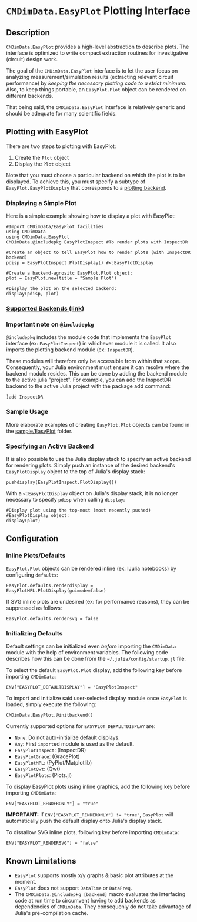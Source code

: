 # `CMDimData.EasyPlot` Plotting Interface

## Description

`CMDimData.EasyPlot` provides a high-level abstraction to describe plots.  The interface is optimized to write compact extraction routines for investigative (circuit) design work.

The goal of the `CMDimData.EasyPlot` interface is to let the user focus on analyzing measurement/simulation results (extracting relevant circuit performance) by *keeping the necessary plotting code to a strict minimum*.  Also, to keep things portable, an `EasyPlot.Plot` object can be rendered on different backends.

That being said, the `CMDimData.EasyPlot` interface is relatively generic and should be adequate for many scientific fields.

## Plotting with EasyPlot

There are two steps to plotting with EasyPlot:

 1. Create the `Plot` object
 2. Display the `Plot` object

Note that you must choose a particular backend on which the plot is to be displayed.  To achieve this, you must specify a subtype of `EasyPlot.EasyPlotDisplay` that corresponds to a [plotting backend](EasyPlot_backends.md).

### Displaying a Simple Plot

Here is a simple example showing how to display a plot with EasyPlot:

	#Import CMDimData/EasyPlot facilities
	using CMDimData
	using CMDimData.EasyPlot
	CMDimData.@includepkg EasyPlotInspect #To render plots with InspectDR

	#Create an object to tell EasyPlot how to render plots (with InspectDR backend)
	pdisp = EasyPlotInspect.PlotDisplay() #<:EasyPlotDisplay

	#Create a backend-agnositc EasyPlot.Plot object:
	plot = EasyPlot.new(title = "Sample Plot")

	#Display the plot on the selected backend:
	display(pdisp, plot)

### [Supported Backends (link)](EasyPlot_backends.md)

### Important note on `@includepkg`

`@includepkg` includes the module code that implements the `EasyPlot` interface (ex: `EasyPlotInspect`) in whichever module it is called.  It also imports the plotting backend module (ex: `InspectDR`).

These modules will therefore only be accessible from within that scope.  Consequently, your Julia environment must ensure it can resolve where the backend module resides.  This can be done by adding the backend module to the active julia "project".  For example, you can add the InspectDR backend to the active Julia project with the package add command:

	]add InspectDR

### Sample Usage

More elaborate examples of creating `EasyPlot.Plot` objects can be found in the [sample/EasyPlot](../sample/EasyPlot/) folder.

### Specifying an Active Backend

It is also possible to use the Julia display stack to specify an active backend for rendering plots. Simply push an instance of the desired backend's `EasyPlotDisplay` object to the top of Julia's display stack:

	pushdisplay(EasyPlotInspect.PlotDisplay())

With a `<:EasyPlotDisplay` object on Julia's display stack, it is no longer necessary to specify `pdisp` when calling `display`:

	#Display plot using the top-most (most recently pushed)
	#EasyPlotDisplay object:
	display(plot)

## Configuration

### Inline Plots/Defaults

`EasyPlot.Plot` objects can be rendered inline (ex: IJulia notebooks) by configuring `defaults`:

	EasyPlot.defaults.renderdisplay = EasyPlotMPL.PlotDisplay(guimode=false)

If SVG inline plots are undesired (ex: for performance reasons), they can be suppressed as follows:

	EasyPlot.defaults.rendersvg = false

### Initializing Defaults

Default settings can be initialized even *before* importing the `CMDimData` module with the help of environment variables.  The following code describes how this can be done from the `~/.julia/config/startup.jl` file.

To select the default `EasyPlot.Plot` display, add the following key before importing `CMDimData`:

	ENV["EASYPLOT_DEFAULTDISPLAY"] = "EasyPlotInspect"

To import and initialize said user-selected display module once `EasyPlot` is loaded, simply execute the following:

	CMDimData.EasyPlot.@initbackend()

Currently supported options for `EASYPLOT_DEFAULTDISPLAY` are:
 - `None`: Do not auto-initialize default displays.
 - `Any`: First `import`ed module is used as the default.
 - `EasyPlotInspect`: (InspectDR)
 - `EasyPlotGrace`: (GracePlot)
 - `EasyPlotMPL`: (PyPlot/Matplotlib)
 - `EasyPlotQwt`: (Qwt)
 - `EasyPlotPlots`: (Plots.jl)

To display EasyPlot plots using inline graphics, add the following key before importing `CMDimData`:

	ENV["EASYPLOT_RENDERONLY"] = "true"

**IMPORTANT:** If `ENV["EASYPLOT_RENDERONLY"] != "true"`, `EasyPlot` will automatically push the default display onto Julia's display stack.

To dissallow SVG inline plots, following key before importing `CMDimData`:

	ENV["EASYPLOT_RENDERSVG"] = "false"

## Known Limitations

 - `EasyPlot` supports mostly x/y graphs & basic plot attributes at the moment.
 - `EasyPlot` does not support `DataTime` or `DataFreq`.
 - The `CMDimData.@includepkg [backend]` macro evaluates the interfacing code at run time to circumvent having to add backends as dependencies of `CMDimData`.  They consequenly do not take advantage of Julia's pre-compilation cache.

